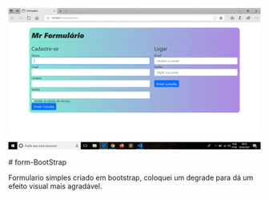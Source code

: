 <p>
    <img src="./img/form-tela-pc.png">
</p>
# form-BootStrap

Formulario simples criado em bootstrap, coloquei um degrade para dá um efeito visual mais agradável.
